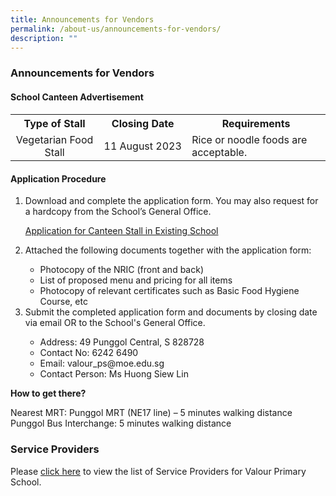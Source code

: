 ```yaml
---
title: Announcements for Vendors
permalink: /about-us/announcements-for-vendors/
description: ""
---
```

### Announcements for Vendors

#### School Canteen Advertisement

<table>
	<tbody>
	<tr>
		<th width="28%" style="text-align: center">Type of Stall</th>
		<th width="28%" style="text-align: center">Closing Date</th>
		<th width="44%" style="text-align: center">Requirements</th>
	</tr>
	<tr>
		<td width="28%" style="text-align: center">Vegetarian Food Stall</td>
		<td width="28%" style="text-align: center">11 August 2023</td>
		<td width="44%" style="text-align: left">Rice or noodle foods are acceptable.</td>
		</tr>
	<tr>
	</tr>
</tbody>
</table>

#### Application Procedure
<ol>
<li>Download and complete the application form. You may also request for a hardcopy from the School’s General Office.</li>

[Application for Canteen Stall in Existing School](/files/Announcements%20for%20Vendors/Canteen/application%20for%20canteen%20stall%20in%20existing%20school.pdf)

<li>Attached the following documents together with the application form:</li>
<ul>
	<li>Photocopy of the NRIC (front and back)</li>
	<li>List of proposed menu and pricing for all items</li>
	<li>Photocopy of relevant certificates such as Basic Food Hygiene Course, etc</li>
	</ul>
<li>Submit the completed application form and documents by closing date via email OR to the School's General Office.</li>
<ul>
	<li>Address: 49 Punggol Central, S 828728</li>
	<li>Contact No: 6242 6490</li>
	<li>Email: valour_ps@moe.edu.sg</li>
	<li>Contact Person: Ms Huong Siew Lin</li>
	</ul>
	</ol>

**How to get there?**

Nearest MRT: Punggol MRT (NE17 line) – 5 minutes walking distance<br>
Punggol Bus Interchange: 5 minutes walking distance


	
### Service Providers

Please [click here](/about-us/general-information/service-providers/) to view the list of Service Providers for Valour Primary School.